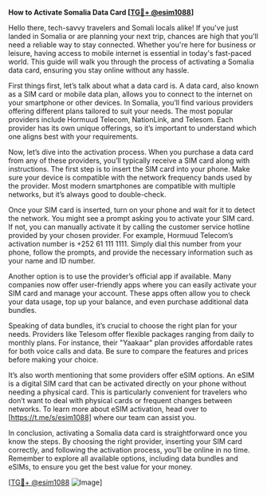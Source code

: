 **How to Activate Somalia Data Card [[TG💪+ @esim1088](https://t.me/s/esim1088)]**

Hello there, tech-savvy travelers and Somali locals alike! If you've just landed in Somalia or are planning your next trip, chances are high that you'll need a reliable way to stay connected. Whether you're here for business or leisure, having access to mobile internet is essential in today's fast-paced world. This guide will walk you through the process of activating a Somalia data card, ensuring you stay online without any hassle.

First things first, let’s talk about what a data card is. A data card, also known as a SIM card or mobile data plan, allows you to connect to the internet on your smartphone or other devices. In Somalia, you’ll find various providers offering different plans tailored to suit your needs. The most popular providers include Hormuud Telecom, NationLink, and Telesom. Each provider has its own unique offerings, so it’s important to understand which one aligns best with your requirements.

Now, let’s dive into the activation process. When you purchase a data card from any of these providers, you’ll typically receive a SIM card along with instructions. The first step is to insert the SIM card into your phone. Make sure your device is compatible with the network frequency bands used by the provider. Most modern smartphones are compatible with multiple networks, but it’s always good to double-check.

Once your SIM card is inserted, turn on your phone and wait for it to detect the network. You might see a prompt asking you to activate your SIM card. If not, you can manually activate it by calling the customer service hotline provided by your chosen provider. For example, Hormuud Telecom’s activation number is +252 61 111 1111. Simply dial this number from your phone, follow the prompts, and provide the necessary information such as your name and ID number.

Another option is to use the provider’s official app if available. Many companies now offer user-friendly apps where you can easily activate your SIM card and manage your account. These apps often allow you to check your data usage, top up your balance, and even purchase additional data bundles.

Speaking of data bundles, it’s crucial to choose the right plan for your needs. Providers like Telesom offer flexible packages ranging from daily to monthly plans. For instance, their "Yaakaar" plan provides affordable rates for both voice calls and data. Be sure to compare the features and prices before making your choice.

It’s also worth mentioning that some providers offer eSIM options. An eSIM is a digital SIM card that can be activated directly on your phone without needing a physical card. This is particularly convenient for travelers who don’t want to deal with physical cards or frequent changes between networks. To learn more about eSIM activation, head over to [https://t.me/s/esim1088] where our team can assist you.

In conclusion, activating a Somalia data card is straightforward once you know the steps. By choosing the right provider, inserting your SIM card correctly, and following the activation process, you’ll be online in no time. Remember to explore all available options, including data bundles and eSIMs, to ensure you get the best value for your money.

[[TG💪+ @esim1088](https://t.me/s/esim1088) ![Image](https://i.postimg.cc/Y0z9fWf4/image.png)]